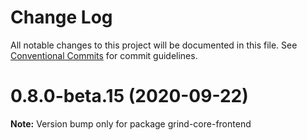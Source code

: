 # Change Log

All notable changes to this project will be documented in this file.
See [Conventional Commits](https://conventionalcommits.org) for commit guidelines.

# 0.8.0-beta.15 (2020-09-22)

**Note:** Version bump only for package grind-core-frontend
